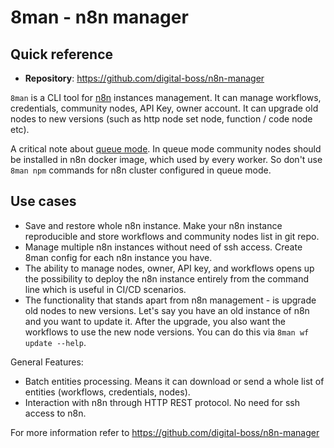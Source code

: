 # 8man - n8n manager 

## Quick reference

- **Repository**: https://github.com/digital-boss/n8n-manager

`8man` is a CLI tool for [n8n](https://github.com/n8n-io/n8n) instances management. It can manage workflows, credentials, community nodes, API Key, owner account. It can upgrade old nodes to new versions (such as http node set node, function / code node etc).

A critical note about [queue mode](https://docs.n8n.io/hosting/scaling/queue-mode/). In queue mode community nodes should be installed in n8n docker image, which used by every worker. So don't use `8man npm` commands for n8n cluster configured in queue mode.

## Use cases

- Save and restore whole n8n instance. Make your n8n instance reproducible and store workflows and community nodes list in git repo.
- Manage multiple n8n instances without need of ssh access. Create 8man config for each n8n instance you have.
- The ability to manage nodes, owner, API key, and workflows opens up the possibility to deploy the n8n instance entirely from the command line which is useful in CI/CD scenarios.
- The functionality that stands apart from n8n management - is upgrade old nodes to new versions. Let's say you have an old instance of n8n and you want to update it. After the upgrade, you also want the workflows to use the new node versions. You can do this via `8man wf update --help`.

General Features:

- Batch entities processing. Means it can download or send a whole list of entities (workflows, credentials, nodes). 
- Interaction with n8n through HTTP REST protocol. No need for ssh access to n8n.

For more information refer to https://github.com/digital-boss/n8n-manager